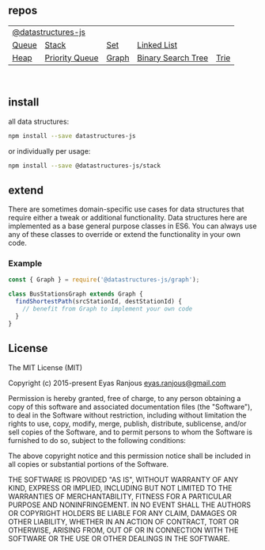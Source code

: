 ## <span>repos</span>
<table>
  <tr>
    <td colspan="5"><a href="https://github.com/datastructures-js">@datastructures-js</a></td>
  </tr>
  <tr>
    <td><a href="https://github.com/datastructures-js/queue">Queue</a></td>
    <td><a href="https://github.com/datastructures-js/stack">Stack</a></td>
    <td><a href="https://github.com/datastructures-js/set">Set</a></td>
    <td colspan="2"><a href="https://github.com/datastructures-js/linked-list">Linked List</a></td>
  </tr>
  <tr>
    <td><a href="https://github.com/datastructures-js/heap">Heap</a></td>
    <td><a href="https://github.com/datastructures-js/priority-queue">Priority Queue</a></td>
    <td><a href="https://github.com/datastructures-js/graph">Graph</a></td>
    <td><a href="https://github.com/datastructures-js/binary-search-tree">Binary Search Tree</a></td>
    <td><a href="https://github.com/datastructures-js/trie">Trie</a></td>
  </tr>
</table>

<br/>

## install
all data structures:
```sh
npm install --save datastructures-js
```

or individually per usage:
```sh
npm install --save @datastructures-js/stack
```

## extend
There are sometimes domain-specific use cases for data structures that require either a tweak or additional functionality. Data structures here are implemented as a base general purpose classes in ES6. You can always use any of these classes to override or extend the functionality in your own code.

### Example

```js
const { Graph } = require('@datastructures-js/graph');

class BusStationsGraph extends Graph {
  findShortestPath(srcStationId, destStationId) {
    // benefit from Graph to implement your own code 
  }
}
```

## License
The MIT License (MIT)

Copyright (c) 2015-present Eyas Ranjous <eyas.ranjous@gmail.com>

Permission is hereby granted, free of charge, to any person obtaining a copy
of this software and associated documentation files (the "Software"), to deal
in the Software without restriction, including without limitation the rights
to use, copy, modify, merge, publish, distribute, sublicense, and/or sell
copies of the Software, and to permit persons to whom the Software is
furnished to do so, subject to the following conditions:

The above copyright notice and this permission notice shall be included in all
copies or substantial portions of the Software.

THE SOFTWARE IS PROVIDED "AS IS", WITHOUT WARRANTY OF ANY KIND, EXPRESS OR
IMPLIED, INCLUDING BUT NOT LIMITED TO THE WARRANTIES OF MERCHANTABILITY,
FITNESS FOR A PARTICULAR PURPOSE AND NONINFRINGEMENT. IN NO EVENT SHALL THE
AUTHORS OR COPYRIGHT HOLDERS BE LIABLE FOR ANY CLAIM, DAMAGES OR OTHER
LIABILITY, WHETHER IN AN ACTION OF CONTRACT, TORT OR OTHERWISE, ARISING FROM,
OUT OF OR IN CONNECTION WITH THE SOFTWARE OR THE USE OR OTHER DEALINGS IN THE
SOFTWARE.
